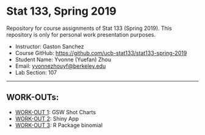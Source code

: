 # Stat 133, Spring 2019
Repository for course assignments of Stat 133 (Spring 2019). This repository is only for personal work presentation purposes.
- Instructor: Gaston Sanchez
- Course GitHub: https://github.com/ucb-stat133/stat133-spring-2019
- Student Name: Yvonne (Yuefan) Zhou
- Email: yvonnezhouyf@berkeley.edu
- Lab Section: 107
-----

## WORK-OUTs:

- [WORK-OUT 1](hw/workout01): GSW Shot Charts
- [WORK-OUT 2](hw/workout02): Shiny App
- [WORK-OUT 3](hw/workout03/binomial): R Package binomial
